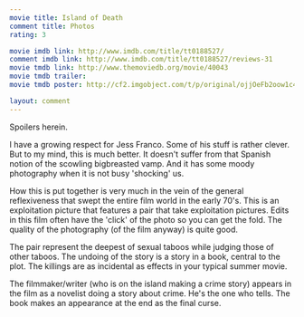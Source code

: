 ```yaml
---
movie title: Island of Death
comment title: Photos
rating: 3

movie imdb link: http://www.imdb.com/title/tt0188527/
comment imdb link: http://www.imdb.com/title/tt0188527/reviews-31
movie tmdb link: http://www.themoviedb.org/movie/40043
movie tmdb trailer: 
movie tmdb poster: http://cf2.imgobject.com/t/p/original/ojjOeFb2oow1c4n52fQcWzsc5Xj.jpg

layout: comment
---
```


Spoilers herein.

I have a growing respect for Jess Franco. Some of his stuff is rather clever. But to my mind, this is much better. It doesn't suffer from that Spanish notion of the scowling bigbreasted vamp. And it has some moody photography when it is not busy 'shocking' us.

How this is put together is very much in the vein of the general reflexiveness that swept the entire film world in the early 70's. This is an exploitation picture that features a pair that take exploitation pictures. Edits in this film often have the 'click' of the photo so you can get the fold. The quality of the photography (of the film anyway) is quite good.

The pair represent the deepest of sexual taboos while judging those of other taboos. The undoing of the story is a story in a book, central to the plot. The killings are as incidental as effects in your typical summer movie.

The filmmaker/writer (who is on the island making a crime story) appears in the film as a novelist doing a story about crime. He's the one who tells. The book makes an appearance at the end as the final curse.